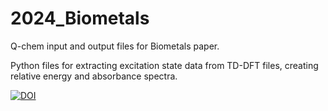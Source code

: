 # 2024_Biometals
Q-chem input and output files for Biometals paper.

<!--DFT and TD-DFT studies to elucidate the configurational isomers of ferric aerobactin, ferric petrobactin, and their ferric photoproducts-->
<!--Sasha Gardner, Carl J. Carrano, Yuezhi Mao, Frithjof C. Küpper, Andrew Cooksy-->

Python files for extracting excitation state data from TD-DFT files, creating relative energy and absorbance spectra.

[![DOI](https://zenodo.org/badge/DOI/10.5281/zenodo.11054797.svg)](https://doi.org/10.5281/zenodo.11054797)

